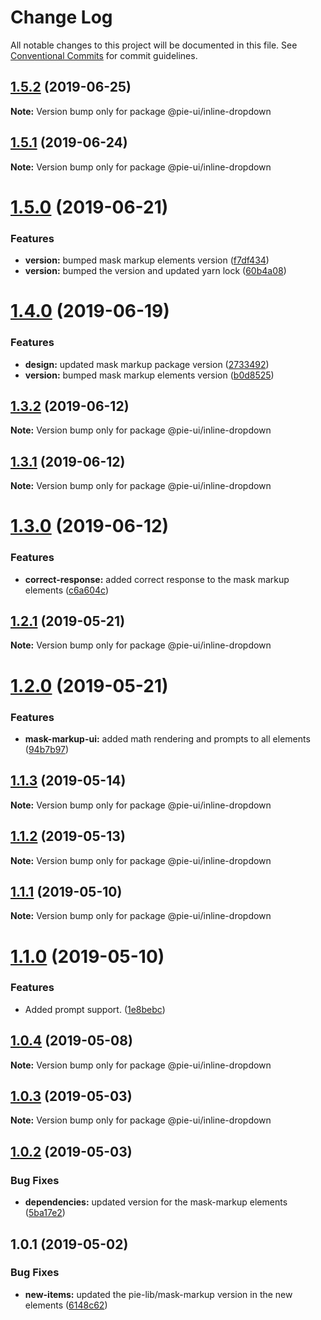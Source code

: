 # Change Log

All notable changes to this project will be documented in this file.
See [Conventional Commits](https://conventionalcommits.org) for commit guidelines.

## [1.5.2](https://github.com/pie-framework/pie-ui/compare/@pie-ui/inline-dropdown@1.5.1...@pie-ui/inline-dropdown@1.5.2) (2019-06-25)

**Note:** Version bump only for package @pie-ui/inline-dropdown





## [1.5.1](https://github.com/pie-framework/pie-ui/compare/@pie-ui/inline-dropdown@1.5.0...@pie-ui/inline-dropdown@1.5.1) (2019-06-24)

**Note:** Version bump only for package @pie-ui/inline-dropdown





# [1.5.0](https://github.com/pie-framework/pie-ui/compare/@pie-ui/inline-dropdown@1.4.0...@pie-ui/inline-dropdown@1.5.0) (2019-06-21)


### Features

* **version:** bumped mask markup elements version ([f7df434](https://github.com/pie-framework/pie-ui/commit/f7df434))
* **version:** bumped the version and updated yarn lock ([60b4a08](https://github.com/pie-framework/pie-ui/commit/60b4a08))





# [1.4.0](https://github.com/pie-framework/pie-ui/compare/@pie-ui/inline-dropdown@1.3.2...@pie-ui/inline-dropdown@1.4.0) (2019-06-19)


### Features

* **design:** updated mask markup package version ([2733492](https://github.com/pie-framework/pie-ui/commit/2733492))
* **version:** bumped mask markup elements version ([b0d8525](https://github.com/pie-framework/pie-ui/commit/b0d8525))





## [1.3.2](https://github.com/pie-framework/pie-ui/compare/@pie-ui/inline-dropdown@1.3.1...@pie-ui/inline-dropdown@1.3.2) (2019-06-12)

**Note:** Version bump only for package @pie-ui/inline-dropdown





## [1.3.1](https://github.com/pie-framework/pie-ui/compare/@pie-ui/inline-dropdown@1.3.0...@pie-ui/inline-dropdown@1.3.1) (2019-06-12)

**Note:** Version bump only for package @pie-ui/inline-dropdown





# [1.3.0](https://github.com/pie-framework/pie-ui/compare/@pie-ui/inline-dropdown@1.2.1...@pie-ui/inline-dropdown@1.3.0) (2019-06-12)


### Features

* **correct-response:** added correct response to the mask markup elements ([c6a604c](https://github.com/pie-framework/pie-ui/commit/c6a604c))





## [1.2.1](https://github.com/pie-framework/pie-ui/compare/@pie-ui/inline-dropdown@1.2.0...@pie-ui/inline-dropdown@1.2.1) (2019-05-21)

**Note:** Version bump only for package @pie-ui/inline-dropdown





# [1.2.0](https://github.com/pie-framework/pie-ui/compare/@pie-ui/inline-dropdown@1.1.3...@pie-ui/inline-dropdown@1.2.0) (2019-05-21)


### Features

* **mask-markup-ui:** added math rendering and prompts to all elements ([94b7b97](https://github.com/pie-framework/pie-ui/commit/94b7b97))





## [1.1.3](https://github.com/pie-framework/pie-ui/compare/@pie-ui/inline-dropdown@1.1.2...@pie-ui/inline-dropdown@1.1.3) (2019-05-14)

**Note:** Version bump only for package @pie-ui/inline-dropdown





## [1.1.2](https://github.com/pie-framework/pie-ui/compare/@pie-ui/inline-dropdown@1.1.1...@pie-ui/inline-dropdown@1.1.2) (2019-05-13)

**Note:** Version bump only for package @pie-ui/inline-dropdown





## [1.1.1](https://github.com/pie-framework/pie-ui/compare/@pie-ui/inline-dropdown@1.1.0...@pie-ui/inline-dropdown@1.1.1) (2019-05-10)

**Note:** Version bump only for package @pie-ui/inline-dropdown





# [1.1.0](https://github.com/pie-framework/pie-ui/compare/@pie-ui/inline-dropdown@1.0.4...@pie-ui/inline-dropdown@1.1.0) (2019-05-10)


### Features

* Added prompt support. ([1e8bebc](https://github.com/pie-framework/pie-ui/commit/1e8bebc))





## [1.0.4](https://github.com/pie-framework/pie-ui/compare/@pie-ui/inline-dropdown@1.0.3...@pie-ui/inline-dropdown@1.0.4) (2019-05-08)

**Note:** Version bump only for package @pie-ui/inline-dropdown





## [1.0.3](https://github.com/pie-framework/pie-ui/compare/@pie-ui/inline-dropdown@1.0.2...@pie-ui/inline-dropdown@1.0.3) (2019-05-03)

**Note:** Version bump only for package @pie-ui/inline-dropdown





## [1.0.2](https://github.com/pie-framework/pie-ui/compare/@pie-ui/inline-dropdown@1.0.1...@pie-ui/inline-dropdown@1.0.2) (2019-05-03)


### Bug Fixes

* **dependencies:** updated version for the mask-markup elements ([5ba17e2](https://github.com/pie-framework/pie-ui/commit/5ba17e2))





## 1.0.1 (2019-05-02)


### Bug Fixes

* **new-items:** updated the pie-lib/mask-markup version in the new elements ([6148c62](https://github.com/pie-framework/pie-ui/commit/6148c62))
